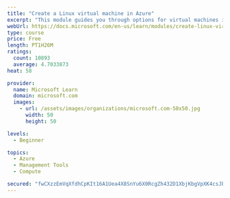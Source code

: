 ```yaml
---
title: "Create a Linux virtual machine in Azure"
excerpt: "This module guides you through options for virtual machines in Azure, creating and connecting a Linux virtual machine, and configuring your network settings."
webUrl: https://docs.microsoft.com/en-us/learn/modules/create-linux-virtual-machine-in-azure/
type: course
price: Free
length: PT1H26M
ratings:
  count: 10893
  average: 4.7033873
heat: 58

provider:
  name: Microsoft Learn
  domain: microsoft.com
  images:
    - url: /assets/images/organizations/microsoft.com-50x50.jpg
      width: 50
      height: 50

levels:
  - Beginner

topics:
  - Azure
  - Management Tools
  - Compute

secured: "fwCXzzEmVqXfdhCpKIt16A1Uea4X8SnYu6X0RcgZh432D1XbjKbgVpXK4csJbSerbIt0wnsD1cCFDt+IMlDieGrr9531CKzEy1NjMjI1HsGX/FzlDccAFvKHWWm1khR7vucRKEr53d22qILYO4x6/hGTRYvladg4ksEMAqg5rXw/7f64Eb/OEqlpDQDZIgZdP+LZfRHAKY7jHWtehLS143mFdFWlJMgJs7w8xU1XAs2YuHEY2r/dZLqL+T+foB7J5emqRYY4rQJqtsvwQZ4y0Tu9SUVQhrk3jGEL4Q4fSBXwX2PwkmwJ3JxEtbv57jWL5E7aJMEiYl1Hm0VumUK+zVJJUKZUSX0Na41Mi4OnTpc+Now7aPa32g1g0GIMgIhn7/x7ioHGnZDpRMJq11ktz6XxWbz8JxgBmgGF7vp2fzw=;Th/ZFX/dWoDMxoI6bg5uIw=="
---
```


